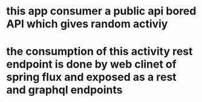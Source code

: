 # this app consumer a public api bored API which gives random activiy
# the consumption of this activity rest endpoint is done by  web clinet of spring flux and exposed as a rest and graphql endpoints 

